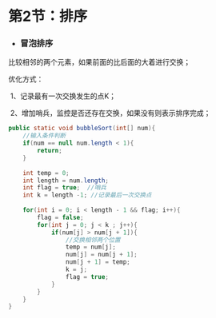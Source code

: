 # 第2节：排序



+ ### 冒泡排序

比较相邻的两个元素，如果前面的比后面的大着进行交换；

优化方式：

​		1、记录最有一次交换发生的点K；

​		2、增加哨兵，监控是否还存在交换，如果没有则表示排序完成；

```java
public static void bubbleSort(int[] num){
    //输入条件判断
    if(num == null num.length < 1){
        return;
    }
    
    int temp = 0;
    int length = num.length;
    int flag = true;  //哨兵
    int k = length -1; //记录最后一次交换点
        
    for(int i = 0; i < length - 1 && flag; i++){
        flag = false;
    	for(int j = 0; j < k ; j++){
            if(num[j] > num[j + 1]){
                //交换相邻两个位置
                temp = num[j];
                num[j] = num[j + 1];
                num[j + 1] = temp;
                k = j;
                flag = true;
            }
        }
    }
}
```

